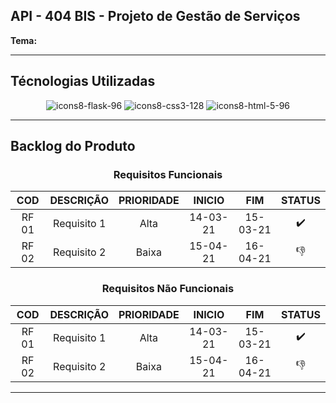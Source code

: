 ## API - 404 BIS - Projeto de Gestão de Serviços
**Tema:** 
***
## Técnologias Utilizadas

<div align="center">

  ![icons8-flask-96](https://user-images.githubusercontent.com/79495727/160216619-4a76adbf-afbe-46ed-ac14-33512209cebf.png)
![icons8-css3-128](https://user-images.githubusercontent.com/79495727/160216736-33ebc3ff-8fa0-498c-9eae-0c7f341effb8.png)
![icons8-html-5-96](https://user-images.githubusercontent.com/79495727/160216737-0dd4e3f6-3aff-4571-b5ec-b288c5eae0c9.png)


</div>

***

## Backlog do Produto

<div align="center">
  
  ### Requisitos Funcionais
  
COD | DESCRIÇÃO | PRIORIDADE | INICIO | FIM | STATUS |
:--:|:---------:|:----------:|:------:|:---:|:-----:|
RF 01 | Requisito 1 | Alta | 14-03-21 | 15-03-21 | ✔️ |
RF 02 | Requisito 2 | Baixa | 15-04-21 | 16-04-21 | 👎 |
  
  
   ### Requisitos Não Funcionais
  
COD | DESCRIÇÃO | PRIORIDADE | INICIO | FIM | STATUS |
:--:|:---------:|:----------:|:------:|:---:|:-----:|
RF 01 | Requisito 1 | Alta | 14-03-21 | 15-03-21 | ✔️ |
RF 02 | Requisito 2 | Baixa | 15-04-21 | 16-04-21 | 👎 |

</div>

***
